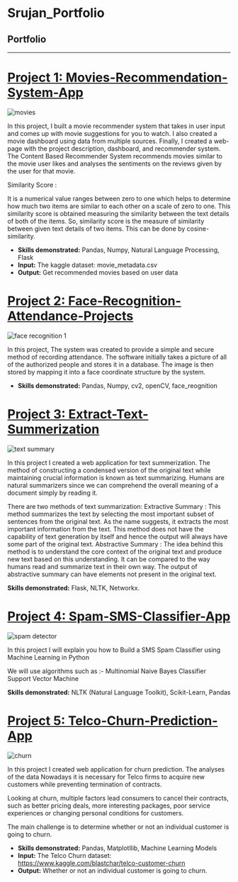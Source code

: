 # Srujan_Portfolio

## Portfolio

---
# [Project 1: Movies-Recommendation-System-App](https://github.com/Srujanpolepally7/Movies-Recommendation-System-App)
![movies](https://user-images.githubusercontent.com/77172036/123612774-26a85680-d803-11eb-91b0-28143a6fc07f.jpg)

In this project, I built a movie recommender system that takes in user input and comes up with movie suggestions for you to watch. I also created a movie dashboard using data from multiple sources. Finally, I created a web-page with the project description, dashboard, and recommender system. The Content Based Recommender System recommends movies similar to the movie user likes and analyses the sentiments on the reviews given by the user for that movie.

Similarity Score :

It is a numerical value ranges between zero to one which helps to determine how much two items are similar to each other on a scale of zero to one. This similarity score is obtained measuring the similarity between the text details of both of the items. So, similarity score is the measure of similarity between given text details of two items. This can be done by cosine-similarity.

* **Skills demonstrated:** Pandas, Numpy, Natural Language Processing, Flask
* **Input:** The kaggle dataset: movie_metadata.csv
* **Output:** Get recommended movies based on user data 

# [Project 2: Face-Recognition-Attendance-Projects](https://github.com/Srujanpolepally7/Face-Recognition-Attendance-Projects)
![face recognition 1](https://user-images.githubusercontent.com/77172036/123603651-6454b180-d7fa-11eb-8f57-c5aed1ecf3b3.jpg)

In this project, The system was created to provide a simple and secure method of recording attendance. The software initially takes a picture of all of the authorized people and stores it in a database. The image is then stored by mapping it into a face coordinate structure by the system.

* **Skills demonstrated:** Pandas, Numpy, cv2, openCV, face_reognition

# [Project 3: Extract-Text-Summerization](https://github.com/Srujanpolepally7/Extract-Text-Summerization)
![text summary](https://user-images.githubusercontent.com/77172036/123604443-21dfa480-d7fb-11eb-917a-b350ec2c9029.jpg)

In this project I created a web application for text summerization. The method of constructing a condensed version of the original text while maintaining crucial information is known as text summarizing. Humans are natural summarizers since we can comprehend the overall meaning of a document simply by reading it.

There are two methods of text summarization:
Extractive Summary : This method summarizes the text by selecting the most important subset of sentences from the original text. As the name suggests, it extracts the most important information from the text. This method does not have the capability of text generation by itself and hence the output will always have some part of the original text.
Abstractive Summary : The idea behind this method is to understand the core context of the original text and produce new text based on this understanding. It can be compared to the way humans read and summarize text in their own way. The output of abstractive summary can have elements not present in the original text.

 **Skills demonstrated:**  Flask, NLTK, Networkx.

# [Project 4: Spam-SMS-Classifier-App](https://github.com/Srujanpolepally7/Spam-SMS-Classifier-App)
![spam detector](https://user-images.githubusercontent.com/77172036/123604595-46d41780-d7fb-11eb-964c-0168511b6f19.jpg)


In this project I will explain you how to Build a SMS Spam Classifier using Machine Learning in Python

We will use algorithms such as :-
Multinomial Naive Bayes Classifier
Support Vector Machine

 **Skills demonstrated:** NLTK (Natural Language Toolkit), Scikit-Learn, Pandas


# [Project 5: Telco-Churn-Prediction-App](https://github.com/Srujanpolepally7/Telco-Churn-Prediction)
![churn](https://user-images.githubusercontent.com/77172036/123608334-f363c880-d7fe-11eb-8bd8-fd11cdc7481f.jpg)

In this project I created web application for churn prediction. The analyses of the data
Nowadays it is necessary for Telco firms to acquire new customers while preventing termination of contracts.

Looking at churn, multiple factors lead consumers to cancel their contracts, such as better pricing deals, more interesting packages, poor service experiences or changing personal conditions for customers.

The main challenge is to determine whether or not an individual customer is going to churn.
* **Skills demonstrated:** Pandas, Matplotllib, Machine Learning Models
* **Input:** The Telco Churn dataset: https://www.kaggle.com/blastchar/telco-customer-churn
* **Output:**  Whether or not an individual customer is going to churn.


